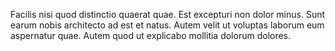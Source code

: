 Facilis nisi quod distinctio quaerat quae. Est excepturi non dolor minus. Sunt earum nobis architecto ad est et natus. Autem velit ut voluptas laborum eum aspernatur quae. Autem quod ut explicabo mollitia dolorum dolores.
